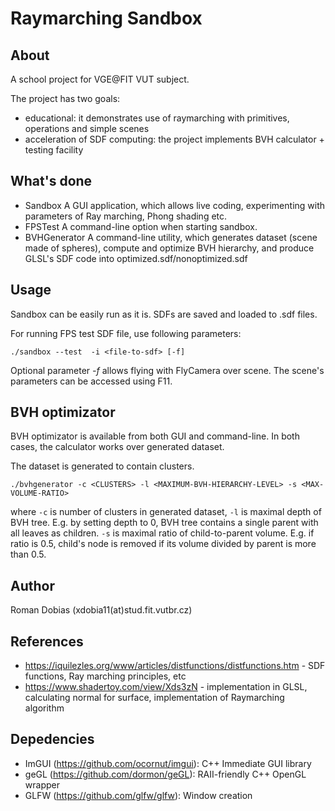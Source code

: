 # Raymarching Sandbox

## About
A school project for VGE@FIT VUT subject.

The project has two goals:
- educational: it demonstrates use of raymarching with primitives, operations and simple scenes
- acceleration of SDF computing: the project implements BVH calculator + testing facility

## What's done

- Sandbox
    A GUI application, which allows live coding, experimenting with parameters of Ray marching,
    Phong shading etc.
- FPSTest
    A command-line option when starting sandbox.
- BVHGenerator
    A command-line utility, which generates dataset (scene made of spheres), compute and optimize
    BVH hierarchy, and produce GLSL's SDF code into optimized.sdf/nonoptimized.sdf

## Usage
Sandbox can be easily run as it is. SDFs are saved and loaded to .sdf files.

For running FPS test SDF file, use following parameters:

```
./sandbox --test  -i <file-to-sdf> [-f]
```
Optional parameter *-f* allows flying with FlyCamera over scene.
The scene's parameters can be accessed using F11.

## BVH optimizator

BVH optimizator is available from both GUI and command-line. In both cases, the calculator 
works over generated dataset.

The dataset is generated to contain clusters. 

```
./bvhgenerator -c <CLUSTERS> -l <MAXIMUM-BVH-HIERARCHY-LEVEL> -s <MAX-VOLUME-RATIO>
```
where
`-c` is number of clusters in generated dataset,
`-l` is maximal depth of BVH tree. E.g. by setting depth to 0, BVH tree contains a single parent
with all leaves as children.
`-s` is maximal ratio of child-to-parent volume. E.g. if ratio is 0.5, child's node is 
removed if its volume divided by parent is more than 0.5.

## Author
Roman Dobias (xdobia11(at)stud.fit.vutbr.cz)

## References
- https://iquilezles.org/www/articles/distfunctions/distfunctions.htm  - SDF functions, Ray marching principles, etc
- https://www.shadertoy.com/view/Xds3zN - implementation in GLSL, calculating normal for surface, implementation of Raymarching algorithm

## Depedencies

- ImGUI (https://github.com/ocornut/imgui): C++ Immediate GUI library
- geGL (https://github.com/dormon/geGL): RAII-friendly C++ OpenGL wrapper
- GLFW (https://github.com/glfw/glfw): Window creation

